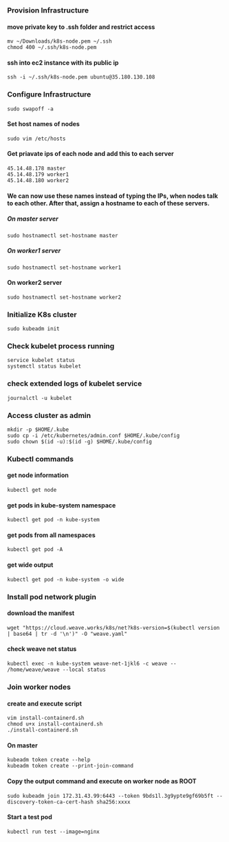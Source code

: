 ### Provision Infrastructure 

#### move private key to .ssh folder and restrict access
    mv ~/Downloads/k8s-node.pem ~/.ssh
    chmod 400 ~/.ssh/k8s-node.pem

#### ssh into ec2 instance with its public ip
    ssh -i ~/.ssh/k8s-node.pem ubuntu@35.180.130.108


### Configure Infrastructure
    sudo swapoff -a

#### Set host names of nodes
    sudo vim /etc/hosts

#### Get priavate ips of each node and add this to each server 
    45.14.48.178 master
    45.14.48.179 worker1
    45.14.48.180 worker2

#### We can now use these names instead of typing the IPs, when nodes talk to each other. After that, assign a hostname to each of these servers.

##### On master server
    sudo hostnamectl set-hostname master 

##### On worker1 server
    sudo hostnamectl set-hostname worker1 

#### On worker2 server
    sudo hostnamectl set-hostname worker2


### Initialize K8s cluster
    sudo kubeadm init

### Check kubelet process running 
    service kubelet status
    systemctl status kubelet

### check extended logs of kubelet service
    journalctl -u kubelet

### Access cluster as admin
    mkdir -p $HOME/.kube
    sudo cp -i /etc/kubernetes/admin.conf $HOME/.kube/config
    sudo chown $(id -u):$(id -g) $HOME/.kube/config

### Kubectl commands

#### get node information
    kubectl get node

#### get pods in kube-system namespace
    kubectl get pod -n kube-system

#### get pods from all namespaces
    kubectl get pod -A

#### get wide output
    kubectl get pod -n kube-system -o wide


### Install pod network plugin

#### download the manifest
    wget "https://cloud.weave.works/k8s/net?k8s-version=$(kubectl version | base64 | tr -d '\n')" -O "weave.yaml"

#### check weave net status
    kubectl exec -n kube-system weave-net-1jkl6 -c weave -- /home/weave/weave --local status

### Join worker nodes

#### create and execute script
    vim install-containerd.sh
    chmod u+x install-containerd.sh
    ./install-containerd.sh

#### On master
    kubeadm token create --help
    kubeadm token create --print-join-command

#### Copy the output command and execute on worker node as ROOT
    sudo kubeadm join 172.31.43.99:6443 --token 9bds1l.3g9ypte9gf69b5ft --discovery-token-ca-cert-hash sha256:xxxx

#### Start a test pod
    kubectl run test --image=nginx


